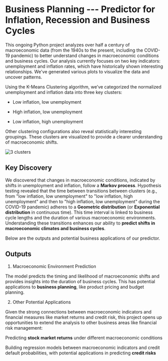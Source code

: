 # Business Planning --- Predictor for Inflation, Recession and Business Cycles

This ongoing Python project analyzes over half a century of macroeconomic data (from the 1940s to the present, including the COVID-19 pandemic) to better understand changes in macroeconomic conditions and business cycles. Our analysis currently focuses on two key indicators: unemployment and inflation rates, which have historically shown interesting relationships. We've generated various plots to visualize the data and uncover patterns.

Using the K-Means Clustering algorithm, we’ve categorized the normalized unemployment and inflation data into three key clusters:

- Low inflation, low unemployment
    
- High inflation, low unemployment
    
- Low inflation, high unemployment
    
Other clustering configurations also reveal statistically interesting groupings. These clusters are visualized to provide a clearer understanding of macroeconomic shifts.

![3 clusters](https://github.com/elainechowqz/Macroeconomics-and-Markets/blob/master/macro_and_stocks/3_clusters.png)

## Key Discovery

We discovered that changes in macroeconomic conditions, indicated by shifts in unemployment and inflation, follow a **Markov process**. Hypothesis testing revealed that the time between transitions between clusters (e.g., from "low inflation, low unemployment" to "low inflation, high unemployment" and then to "high inflation, low unemployment" during the COVID-19 pandemic) adheres to a **Geometric distribution** (or **Exponential distribution** in continuous time). This time interval is linked to business cycle lengths and the duration of various macroeconomic environments. Understanding these transitions enhances our ability to **predict shifts in macroeconomic climates and business cycles**.

Below are the outputs and potential business applications of our predictor. 

## Outputs

1. Macroeconomic Environment Prediction
   
The model predicts the timing and likelihood of macroeconomic shifts and provides insights into the duration of business cycles. This has potential applications to **business planning**, like product pricing and budget planning. 

2. Other Potential Applications
   
Given the strong connections between macroeconomic indicators and financial measures like market returns and credit risk, this project opens up opportunities to extend the analysis to other business areas like financial risk management:

Predicting **stock market returns** under different macroeconomic conditions

Building regression models between macroeconomic indicators and credit default probabilities, with potential applications in predicting **credit risks**







